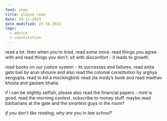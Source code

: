 ```yaml
---
feed: show
title: please read
date: 19-11-2023
date modified: 23-10-2025
tags:
  - advice
  - constitution
---
```

read a lot. then when you’re tired, read some more. read things you agree with and read things you don’t. sit with discomfort - it leads to growth. 

read books on our justice system - its successes and failures. read anita gets bail by arun shourie and also read the colonial constitution by arghya sengupta. read to kill a mockingbird. read zia mody’s book and read madhav khosla and gautam bhatia. 

if i can be slightly selfish, please also read the financial papers - mint is good. read the morning context. subscribe to money stuff. maybe read barbarians at the gate and the smartest guys in the room? 

_if you don’t like reading, why are you in law school?_
